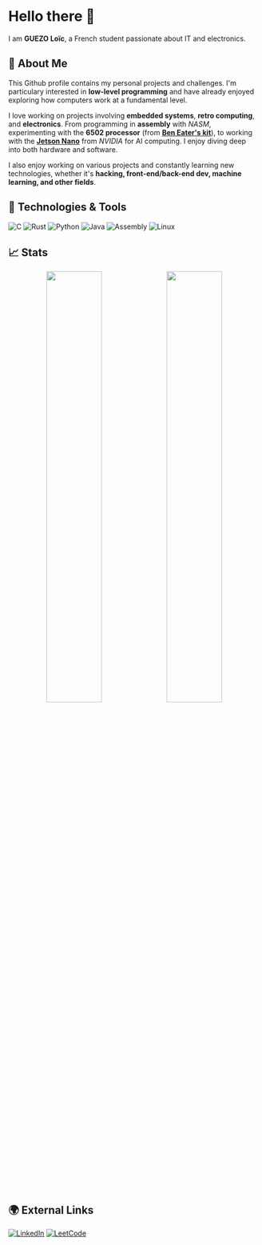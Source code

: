 # Hello there 👋

I am **GUEZO Loïc**, a French student passionate about IT and electronics.

## 📣 About Me 
This Github profile contains my personal projects and challenges. I'm particulary interested in **low-level programming** and have already enjoyed exploring how computers work at a fundamental 
level.

I love working on projects involving **embedded systems**, **retro computing**, and **electronics**. From programming in **assembly** with *NASM*, experimenting with the **6502 processor** (from [**Ben Eater's kit**](https://eater.net)), to working with the [**Jetson Nano**](https://www.nvidia.com/en-us/autonomous-machines/embedded-systems/jetson-nano/) from *NVIDIA* for AI computing. I enjoy diving deep into both hardware and software. 

I also enjoy working on various projects and constantly learning new technologies, whether it's **hacking, front-end/back-end dev, machine learning, and other fields**.

## 🔧 Technologies & Tools 
![C](https://img.shields.io/badge/C-00599C?style=for-the-badge&logo=c&logoColor=white) 
![Rust](https://img.shields.io/badge/Rust-000000?style=for-the-badge&logo=rust&logoColor=white) 
![Python](https://img.shields.io/badge/Python-3670A0?style=for-the-badge&logo=python&logoColor=ffdd54) 
![Java](https://img.shields.io/badge/Java-ED8B00?style=for-the-badge&logo=openjdk&logoColor=white) 
![Assembly](https://img.shields.io/badge/Assembly-525252?style=for-the-badge&logo=windows-terminal&logoColor=white) 
![Linux](https://img.shields.io/badge/Linux-FCC624?style=for-the-badge&logo=linux&logoColor=black)

## 📈 Stats  


<p align="center">
  <img src="https://github-readme-stats.vercel.app/api?username=guezoloic&show_icons=true&theme=white" width="47%"/>
  <img src="https://leetcard.jacoblin.cool/guezoloic?theme=light&border=0&radius=5&height=208" width="47%"/>
</p>

## 🌍 External Links

[![LinkedIn](https://img.shields.io/badge/LinkedIn-0077B5?style=for-the-badge&logo=linkedin&logoColor=white)](https://www.linkedin.com/in/guezoloic) 
[![LeetCode](https://img.shields.io/badge/LeetCode-FFA116?style=for-the-badge&logo=leetcode&logoColor=black)](https://leetcode.com/guezoloic)  
